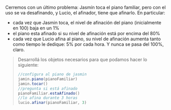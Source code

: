 Cerremos con un último problema: Jasmín toca el piano familiar, pero con el uso se va desafinando, y Lucio, el afinador, tiene que afinarlo. En particular: 

* cada vez que Jasmin toca, el nivel de afinación del piano (inicialmente en 100) baja en un 1%
* el piano esta afinado si su nivel de afinación está por encima del 80%
* cada vez que Lucio afina al piano, su nivel de afinación aumenta tanto como tiempo le dedique: 5% por cada hora. Y nunca se pasa del 100%, claro. 

> Desarrollá los objetos necesarios para que podamos hacer lo siguiente: 
> 
> ```javascript
> //configura al piano de jasmin
> jamin.piano(pianoFamiliar) 
> jamin.tocar()
> //pregunta si está afinado
> pianoFamiliar.estaAfinado()
> //lo afina durante 3 horas
> lucio.afinar(pianoFamiliar, 3)
```
